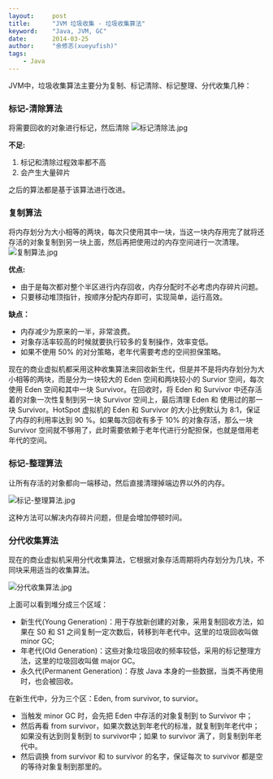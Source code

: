 ```yaml
---
layout:     post
title:      "JVM 垃圾收集 - 垃圾收集算法"
keyword:    "Java, JVM, GC"
date:       2014-03-25
author:     "余修忞(xueyufish)"
tags:
    - Java
---
```


JVM中，垃圾收集算法主要分为复制、标记清除、标记整理、分代收集几种：

### 标记-清除算法

将需要回收的对象进行标记，然后清除
![标记清除法.jpg](http://img.yuxiumin.com/screenshots/jvm-gc-algorithm/a4248c4b-6c1d-4fb8-a557-86da92d3a294.jpg)

**不足:**

1. 标记和清除过程效率都不高
2. 会产生大量碎片

之后的算法都是基于该算法进行改进。

### 复制算法

将内存划分为大小相等的两块，每次只使用其中一块，当这一块内存用完了就将还存活的对象复制到另一块上面，然后再把使用过的内存空间进行一次清理。
![复制算法.jpg](http://img.yuxiumin.com/screenshots/jvm-gc-algorithm/e6b733ad-606d-4028-b3e8-83c3a73a3797.jpg)

**优点:**
* 由于是每次都对整个半区进行内存回收，内存分配时不必考虑内存碎片问题。
* 只要移动堆顶指针，按顺序分配内存即可，实现简单，运行高效。

**缺点：**
* 内存减少为原来的一半，非常浪费。
* 对象存活率较高的时候就要执行较多的复制操作，效率变低。
* 如果不使用 50% 的对分策略，老年代需要考虑的空间担保策略。

现在的商业虚拟机都采用这种收集算法来回收新生代，但是并不是将内存划分为大小相等的两块，而是分为一块较大的 Eden 空间和两块较小的 Survior 空间，每次使用 Eden 空间和其中一块 Survivor。在回收时，将 Eden 和 Survivor 中还存活着的对象一次性复制到另一块 Survivor 空间上，最后清理 Eden 和 使用过的那一块 Survivor。HotSpot 虚拟机的 Eden 和 Survivor 的大小比例默认为 8:1，保证了内存的利用率达到 90 %。如果每次回收有多于 10% 的对象存活，那么一块 Survivor 空间就不够用了，此时需要依赖于老年代进行分配担保，也就是借用老年代的空间。

### 标记-整理算法

让所有存活的对象都向一端移动，然后直接清理掉端边界以外的内存。

![标记-整理算法.jpg](http://img.yuxiumin.com/screenshots/jvm-gc-algorithm/902b83ab-8054-4bd2-898f-9a4a0fe52830.jpg)

这种方法可以解决内存碎片问题，但是会增加停顿时间。

### 分代收集算法

现在的商业虚拟机采用分代收集算法，它根据对象存活周期将内存划分为几块，不同块采用适当的收集算法。

![分代收集算法.jpg](http://img.yuxiumin.com/screenshots/jvm-gc-algorithm/341412-20170310111906594-1376910719.png)

上面可以看到堆分成三个区域：

* 新生代(Young Generation)：用于存放新创建的对象，采用复制回收方法，如果在 S0 和 S1 之间复制一定次数后，转移到年老代中。这里的垃圾回收叫做 minor GC;
* 年老代(Old Generation)：这些对象垃圾回收的频率较低，采用的标记整理方法，这里的垃圾回收叫做 major GC。
* 永久代(Permanent Generation)：存放 Java 本身的一些数据，当类不再使用时，也会被回收。

在新生代中，分为三个区：Eden, from survivor, to survior。

* 当触发 minor GC 时，会先把 Eden 中存活的对象复制到 to Survivor 中；
* 然后再看 from survivor，如果次数达到年老代的标准，就复制到年老代中；如果没有达到则复制到 to survivor中；如果 to survivor 满了，则复制到年老代中。
* 然后调换 from survivor 和 to survivor 的名字，保证每次 to survivor 都是空的等待对象复制到那里的。
